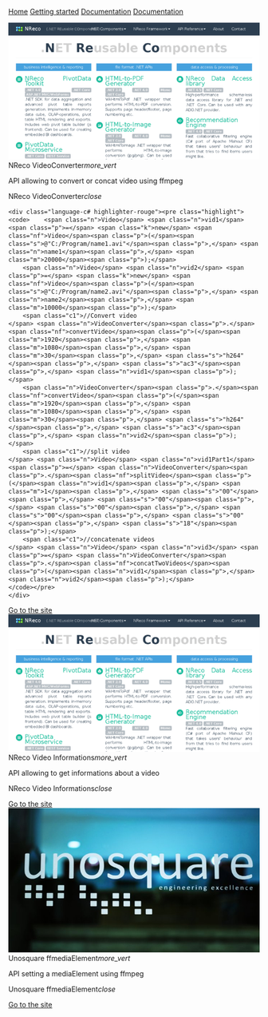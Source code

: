
<head>
  <link type="text/css" rel="stylesheet" href="css/materialize.min.css"  media="screen,projection"/>
  <link href="https://fonts.googleapis.com/icon?family=Material+Icons" rel="stylesheet">
  <script type="text/javascript" src="https://code.jquery.com/jquery-2.1.1.min.js"></script>
  <script type="text/javascript" src="js/materialize.min.js"></script>
  <script>
    $(document).ready(function(){
      $('.collapsible').collapsible();
    });
   </script>
</head>
    
 <a href="https://eommer.github.io/EVEWebSite/" class="waves-effect waves-light btn-large">Home</a>
 <a href="https://eommer.github.io/EVEWebSite/gettingStarted.html" class="waves-effect waves-light btn-large">Getting started</a>
 <a href="doc/index.html" class="waves-effect waves-light btn-large">Documentation</a>
 <a href="api.html" class="waves-effect waves-light btn-large">Documentation</a>


<div class="row">
        <div class="col s12 m7">
          <div class="card small">
            <div class="card-image">
              <img src="nrecoSite.png">
              <span class="card-title"></span>
            </div>
<div class="card-content">
<span class="card-title activator grey-text text-darken-4">NReco VideoConverter<i class="material-icons right">more_vert</i></span>
      <p>API allowing to convert or concat video using ffmpeg</p>
    </div>
    <div class="card-reveal">
      <span class="card-title grey-text text-darken-4">NReco VideoConverter<i class="material-icons right">close</i></span>
<p>

	<div class="language-c# highlighter-rouge"><pre class="highlight"><code>	<span class="n">Video</span> <span class="n">vid1</span> <span class="p">=</span> <span class="k">new</span> <span class="nf">Video</span><span class="p">(</span><span class="s">@"C:/Program/name1.avi"</span><span class="p">,</span> <span class="n">name1</span><span class="p">,</span> <span class="m">20000</span><span class="p">);</span>
		<span class="n">Video</span> <span class="n">vid2</span> <span class="p">=</span> <span class="k">new</span> <span class="nf">Video</span><span class="p">(</span><span class="s">@"C:/Program/name2.avi"</span><span class="p">,</span> <span class="n">name2</span><span class="p">,</span> <span class="m">10000</span><span class="p">);</span>
		<span class="c1">//Convert video
	</span>	<span class="n">VideoConverter</span><span class="p">.</span><span class="nf">convertVideo</span><span class="p">(</span><span class="m">1920</span><span class="p">,</span> <span class="m">1080</span><span class="p">,</span> <span class="m">30</span><span class="p">,</span> <span class="s">"h264"</span><span class="p">,</span> <span class="s">"ac3"</span><span class="p">,</span> <span class="n">vid1</span><span class="p">);</span>
		<span class="n">VideoConverter</span><span class="p">.</span><span class="nf">convertVideo</span><span class="p">(</span><span class="m">1920</span><span class="p">,</span> <span class="m">1080</span><span class="p">,</span> <span class="m">30</span><span class="p">,</span> <span class="s">"h264"</span><span class="p">,</span> <span class="s">"ac3"</span><span class="p">,</span> <span class="n">vid2</span><span class="p">);</span>
		<span class="c1">//split video
	</span>	<span class="n">Video</span> <span class="n">vid1Part1</span> <span class="p">=</span> <span class="n">VideoConverter</span><span class="p">.</span><span class="nf">splitVideo</span><span class="p">(</span><span class="n">vid1</span><span class="p">,</span> <span class="m">1</span><span class="p">,</span> <span class="s">"00"</span><span class="p">,</span> <span class="s">"00"</span><span class="p">,</span> <span class="s">"00"</span><span class="p">,</span> <span class="s">"00"</span><span class="p">,</span> <span class="s">"00"</span><span class="p">,</span> <span class="s">"18"</span><span class="p">);</span>
		<span class="c1">//concatenate videos
	</span>	<span class="n">Video</span> <span class="n">vid3</span> <span class="p">=</span> <span class="n">VideoConverter</span><span class="p">.</span><span class="nf">concatTwoVideos</span><span class="p">(</span><span class="n">vid1</span><span class="p">,</span> <span class="n">vid2</span><span class="p">);</span>
	</code></pre>
	</div>

</p>
    </div>
            <div class="card-action">
              <a href="https://www.nrecosite.com/video_converter_net.aspx">Go to the site</a>
            </div>
          </div>
        </div>
</div>
      
<div class="row">
        <div class="col s12 m7">
          <div class="card small">
            <div class="card-image">
              <img src="nrecoSite.png">
              <span class="card-title"></span>
            </div>
<div class="card-content">
<span class="card-title activator grey-text text-darken-4">NReco Video Informations<i class="material-icons right">more_vert</i></span>
      <p>API allowing to get informations about a video</p>
    </div>
    <div class="card-reveal">
      <span class="card-title grey-text text-darken-4">NReco Video Informations<i class="material-icons right">close</i></span>
<p>

</p>
    </div>
            <div class="card-action">
              <a href="https://www.nrecosite.com/video_info_net.aspx">Go to the site</a>
            </div>
          </div>
        </div>
</div>

<div class="row">
        <div class="col s12 m7">
          <div class="card small">
            <div class="card-image">
              <img src="unosquare.jpg">
              <span class="card-title"></span>
            </div>
<div class="card-content">
<span class="card-title activator grey-text text-darken-4">Unosquare ffmediaElement<i class="material-icons right">more_vert</i></span>
      <p>API setting a mediaElement using ffmpeg</p>
    </div>
    <div class="card-reveal">
      <span class="card-title grey-text text-darken-4">Unosquare ffmediaElement<i class="material-icons right">close</i></span>
<p>

</p>
    </div>
            <div class="card-action">
              <a href="https://github.com/unosquare/ffmediaelement">Go to the site</a>
            </div>
          </div>
        </div>
</div>
        
